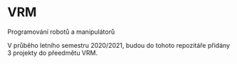 # VRM
Programování robotů a manipulátorů

V průběho letního semestru 2020/2021, budou do tohoto repozitáře přidány 3 projekty do přeedmětu VRM.
